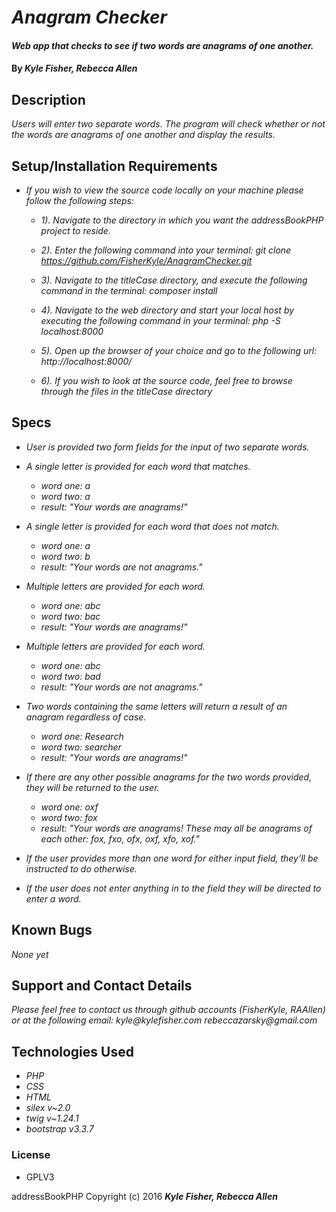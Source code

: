 # _Anagram Checker_

#### _Web app that checks to see if two words are anagrams of one another._

#### By _**Kyle Fisher, Rebecca Allen**_


## Description

_Users will enter two separate words. The program will check whether or not the words are anagrams of one another and display the results._


## Setup/Installation Requirements

* _If you wish to view the source code locally on your machine please follow the following steps:_

  +  _1). Navigate to the directory in which you want the addressBookPHP project to reside._

  +  _2). Enter the following command into your terminal:_
        _git clone https://github.com/FisherKyle/AnagramChecker.git_

  +  _3). Navigate to the titleCase directory, and execute the following command in the terminal:_
          _composer install_

  +  _4). Navigate to the web directory and start your local host by executing the following command in your terminal:_
          _php -S localhost:8000_

  +  _5). Open up the browser of your choice and go to the following url:_
          _http://localhost:8000/_

  +  _6). If you wish to look at the source code, feel free to browse through the files in the titleCase directory_

## Specs

* _User is provided two form fields for the input of two separate words._

* _A single letter is provided for each word that matches._
    + _word one: a_
    + _word two: a_
    + _result: "Your words are anagrams!"_

* _A single letter is provided for each word that does not match._
    + _word one: a_
    + _word two: b_
    + _result: "Your words are not anagrams."_

* _Multiple letters are provided for each word._
    + _word one: abc_
    + _word two: bac_
    + _result: "Your words are anagrams!"_

* _Multiple letters are provided for each word._
    + _word one: abc_
    + _word two: bad_
    + _result: "Your words are not anagrams."_

* _Two words containing the same letters will return a result of an anagram regardless of case._
    + _word one: Research_
    + _word two: searcher_
    + _result: "Your words are anagrams!"_

* _If there are any other possible anagrams for the two words provided, they will be returned to the user._
    + _word one: oxf_
    + _word two: fox_
    + _result: "Your words are anagrams! These may all be anagrams of each other: fox, fxo, ofx, oxf, xfo, xof."_

* _If the user provides more than one word for either input field, they'll be instructed to do otherwise._

* _If the user does not enter anything in to the field they will be directed to enter a word._

## Known Bugs

_None yet_


## Support and Contact Details

_Please feel free to contact us through github accounts (FisherKyle, RAAllen) or at the following email:_
    _kyle@kylefisher.com_
    _rebeccazarsky@gmail.com_

## Technologies Used

* _PHP_
* _CSS_
* _HTML_
* _silex v~2.0_
* _twig v~1.24.1_
* _bootstrap v3.3.7_


### License

* GPLV3

addressBookPHP Copyright (c) 2016 **_Kyle Fisher, Rebecca Allen_**
